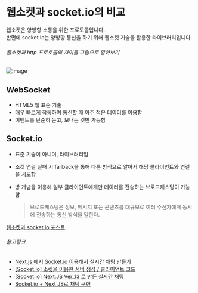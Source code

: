 # 웹소켓과 socket.io의 비교
웹소켓은 양방향 소통을 위한 프로토콜입니다. <br/>
반면에 socket.io는 양방향 통신을 하기 위해 웹소켓 기술을 활용한 라이브러리입니다. <br/>

###### 웹소켓과 http 프로토콜의 차이를 그림으로 알아보기
![image](https://github.com/BeMatthewsong/my_docs/assets/98685266/c59d9083-078e-40d0-b7b9-fa754f9d3c59)


## WebSocket
- HTML5 웹 표준 기술
- 매우 빠르게 작동하며 통신할 때 아주 적은 데이터를 이용함
- 이벤트를 단순히 듣고, 보내는 것만 가능함

## Socket.io
- 표준 기술이 아니며, 라이브러리임
- 소켓 연결 실패 시 fallback을 통해 다른 방식으로 알아서 해당 클라이언트와 연결을 시도함
- 방 개념을 이용해 일부 클라이언트에게만 데이터를 전송하는 브로드캐스팅이 가능함

  > 브로드캐스팅은 정보, 메시지 또는 콘텐츠를 대규모로 여러 수신자에게 동시에 전송하는 통신 방식을 말한다.


[웹소켓과 socket.io 포스트](https://www.peterkimzz.com/websocket-vs-socket-io)


###### 참고링크
- [Next.js 에서 Socket.io 이용해서 실시간 채팅 만들기](https://powerku.tistory.com/317)
- [[Socket.io] 소켓을 이용한 서버 생성 / 클라이언트 코드](https://velog.io/@hkj0206/socket.io-%EC%86%8C%EC%BC%93%EC%9D%84-%EC%9D%B4%EC%9A%A9%ED%95%9C-%EC%84%9C%EB%B2%84%ED%81%B4%EB%9D%BC%EC%9D%B4%EC%96%B8%ED%8A%B8-%EC%BD%94%EB%93%9C-2)
- [[Socket.io] Next.JS Ver_13 로 만든 실시간 채팅](https://velog.io/@hkj0206/Socket.io-Next.js-%EB%A1%9C-%EB%A7%8C%EB%93%A0-%EC%8B%A4%EC%8B%9C%EA%B0%84-%EC%B1%84%ED%8C%85%EC%97%90%EC%84%9C-%EC%83%9D%EA%B8%B0%EB%8A%94-%EB%8B%A4%EC%96%91%ED%95%9C-%EB%B2%84%EA%B7%B8-%EA%B7%B8%EB%A6%AC%EA%B3%A0-%ED%95%B4%EA%B2%B0-%EA%B3%BC%EC%A0%95)
- [Socket.io + Next JS로 채팅 구현](https://velog.io/@taemin4u/Socket.io-Next-JS%EB%A1%9C-%EC%B1%84%ED%8C%85-%EA%B5%AC%ED%98%84)
